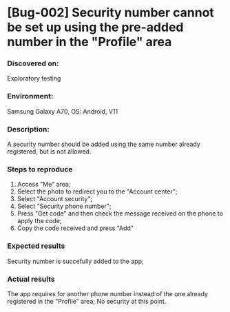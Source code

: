 # **[Bug-002] Security number cannot be set up using the pre-added number in the "Profile" area**

### **Discovered on:**

Exploratory testing

### **Environment:**

Samsung Galaxy A70, OS: Android, V11

### **Description:**

A security number should be added using the same number already registered, but is not allowed.

### **Steps to reproduce**

1. Access "Me" area;
2. Select the photo to redirect you to the "Account center";
3. Select "Account security";
4. Select "Security phone number";
5. Press "Get code" and then check the message received on the phone to apply the code;
6. Copy the code received and press "Add"

### **Expected results**

Security number is succefully added to the app;

### **Actual results**

The app requires for another phone number instead of the one already registered in the "Profile" area;
No security at this point.
